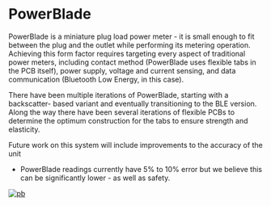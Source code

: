 PowerBlade
==========

PowerBlade is a miniature plug load power meter - it is small enough to fit
between the plug and the outlet while performing its metering operation.
Achieving this form factor requires targeting every aspect of traditional power
meters, including contact method (PowerBlade uses flexible tabs in the PCB
itself), power supply, voltage and current sensing, and data communication
(Bluetooth Low Energy, in this case).

There have been multiple iterations of PowerBlade, starting with a backscatter-
based variant and eventually transitioning to the BLE version. Along the way
there have been several iterations of flexible PCBs to determine the optimum
construction for the tabs to ensure strength and elasticity.

Future work on this system will include improvements to the accuracy of the unit
- PowerBlade readings currently have 5% to 10% error but we believe this can be
significantly lower - as well as safety.

[
![pb](https://raw.github.com/lab11/powerblade/master/images/powerblade.png)
](https://raw.github.com/lab11/powerblade/master/images/powerblade.png)


